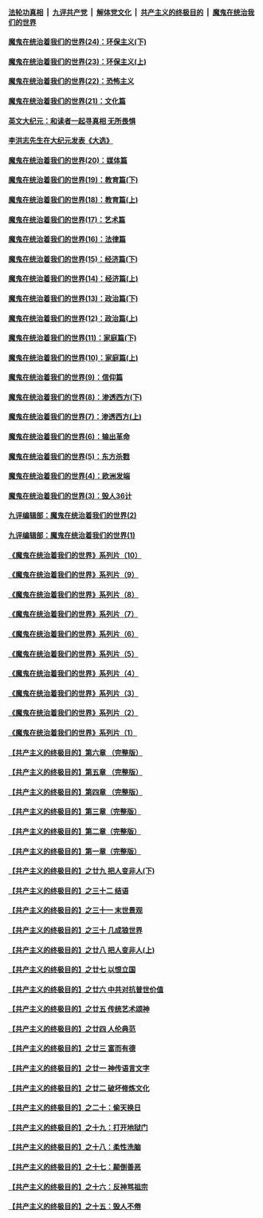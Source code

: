 

####  [法轮功真相](../../../../basic/blob/master/README.md?t=02042001) &nbsp;|&nbsp; [九评共产党](../../../../9ping.md/blob/master/README.md?t=02042001) &nbsp;|&nbsp; [解体党文化](../../../../jtdwh.md/blob/master/README.md?t=02042001)  &nbsp;|&nbsp; [共产主义的终极目的](../../../../gczydzjmd.md/blob/master/README.md?t=02042001) &nbsp;|&nbsp; [魔鬼在统治我们的世界](../../../../mgztzwmdsj.md/blob/master/README.md?t=02042001) 

#### [魔鬼在统治着我们的世界(24)：环保主义(下)](../pages/nsc422/n10695307.md?t=02042001) 

#### [魔鬼在统治着我们的世界(23)：环保主义(上)](../pages/nsc422/n10688613.md?t=02042001) 

#### [魔鬼在统治着我们的世界(22)：恐怖主义](../pages/nsc422/n10614727.md?t=02042001) 

#### [魔鬼在统治着我们的世界(21)：文化篇](../pages/nsc422/n10597706.md?t=02042001) 

#### [英文大纪元：和读者一起寻真相 无所畏惧](../pages/nsc422/n12542027.md?t=02042001) 

#### [李洪志先生在大纪元发表《大选》](../pages/nsc422/n12534746.md?t=02042001) 

#### [魔鬼在统治着我们的世界(20)：媒体篇](../pages/nsc422/n10586579.md?t=02042001) 

#### [魔鬼在统治着我们的世界(19)：教育篇(下)](../pages/nsc422/n10564808.md?t=02042001) 

#### [魔鬼在统治着我们的世界(18)：教育篇(上)](../pages/nsc422/n10526970.md?t=02042001) 

#### [魔鬼在统治着我们的世界(17)：艺术篇](../pages/nsc422/n10499093.md?t=02042001) 

#### [魔鬼在统治着我们的世界(16)：法律篇](../pages/nsc422/n10485969.md?t=02042001) 

#### [魔鬼在统治着我们的世界(15)：经济篇(下)](../pages/nsc422/n10469975.md?t=02042001) 

#### [魔鬼在统治着我们的世界(14)：经济篇(上)](../pages/nsc422/n10457370.md?t=02042001) 

#### [魔鬼在统治着我们的世界(13)：政治篇(下)](../pages/nsc422/n10448270.md?t=02042001) 

#### [魔鬼在统治着我们的世界(12)：政治篇(上)](../pages/nsc422/n10444576.md?t=02042001) 

#### [魔鬼在统治着我们的世界(11)：家庭篇(下)](../pages/nsc422/n10440961.md?t=02042001) 

#### [魔鬼在统治着我们的世界(10)：家庭篇(上)](../pages/nsc422/n10435448.md?t=02042001) 

#### [魔鬼在统治着我们的世界(9)：信仰篇](../pages/nsc422/n10432159.md?t=02042001) 

#### [魔鬼在统治着我们的世界(8)：渗透西方(下)](../pages/nsc422/n10429603.md?t=02042001) 

#### [魔鬼在统治着我们的世界(7)：渗透西方(上)](../pages/nsc422/n10426013.md?t=02042001) 

#### [魔鬼在统治着我们的世界(6)：输出革命](../pages/nsc422/n10421536.md?t=02042001) 

#### [魔鬼在统治着我们的世界(5)：东方杀戮](../pages/nsc422/n10417707.md?t=02042001) 

#### [魔鬼在统治着我们的世界(4)：欧洲发端](../pages/nsc422/n10414890.md?t=02042001) 

#### [魔鬼在统治着我们的世界(3)：毁人36计](../pages/nsc422/n10411583.md?t=02042001) 

#### [九评编辑部：魔鬼在统治着我们的世界(2)](../pages/nsc422/n10410036.md?t=02042001) 

#### [九评编辑部：魔鬼在统治着我们的世界(1)](../pages/nsc422/n10406825.md?t=02042001) 

#### [《魔鬼在统治着我们的世界》系列片（10）](../pages/nsc422/n12292670.md?t=02042001) 

#### [《魔鬼在统治着我们的世界》系列片（9）](../pages/nsc422/n12290859.md?t=02042001) 

#### [《魔鬼在统治着我们的世界》系列片（8）](../pages/nsc422/n12287445.md?t=02042001) 

#### [《魔鬼在统治着我们的世界》系列片（7）](../pages/nsc422/n12283425.md?t=02042001) 

#### [《魔鬼在统治着我们的世界》系列片（6）](../pages/nsc422/n12282314.md?t=02042001) 

#### [《魔鬼在统治着我们的世界》系列片（5）](../pages/nsc422/n12281419.md?t=02042001) 

#### [《魔鬼在统治着我们的世界》系列片（4）](../pages/nsc422/n12274024.md?t=02042001) 

#### [《魔鬼在统治着我们的世界》系列片（3）](../pages/nsc422/n12271322.md?t=02042001) 

#### [《魔鬼在统治着我们的世界》系列片（2）](../pages/nsc422/n12269049.md?t=02042001) 

#### [《魔鬼在统治着我们的世界》系列片（1）](../pages/nsc422/n12267575.md?t=02042001) 

#### [【共产主义的终极目的】第六章 （完整版）](../pages/nsc422/n11428913.md?t=02042001) 

#### [【共产主义的终极目的】第五章 （完整版）](../pages/nsc422/n11428912.md?t=02042001) 

#### [【共产主义的终极目的】第四章 （完整版）](../pages/nsc422/n11428907.md?t=02042001) 

#### [【共产主义的终极目的】第三章（完整版）](../pages/nsc422/n11428848.md?t=02042001) 

#### [【共产主义的终极目的】第二章（完整版）](../pages/nsc422/n11428831.md?t=02042001) 

#### [【共产主义的终极目的】第一章（完整版）](../pages/nsc422/n11417651.md?t=02042001) 

#### [【共产主义的终极目的】之廿九 把人变非人(下)](../pages/nsc422/n11344140.md?t=02042001) 

#### [【共产主义的终极目的】之三十二 结语](../pages/nsc422/n11360535.md?t=02042001) 

#### [【共产主义的终极目的】之三十一 末世景观](../pages/nsc422/n11351129.md?t=02042001) 

#### [【共产主义的终极目的】之三十 几成狼世界](../pages/nsc422/n11348280.md?t=02042001) 

#### [【共产主义的终极目的】之廿八 把人变非人(上)](../pages/nsc422/n11340492.md?t=02042001) 

#### [【共产主义的终极目的】之廿七 以恨立国](../pages/nsc422/n11336944.md?t=02042001) 

#### [【共产主义的终极目的】之廿六 中共对抗普世价值](../pages/nsc422/n11324785.md?t=02042001) 

#### [【共产主义的终极目的】之廿五 传统艺术颂神](../pages/nsc422/n11296396.md?t=02042001) 

#### [【共产主义的终极目的】之廿四 人伦典范](../pages/nsc422/n11296397.md?t=02042001) 

#### [【共产主义的终极目的】之廿三 富而有德](../pages/nsc422/n11283598.md?t=02042001) 

#### [【共产主义的终极目的】之廿一 神传语言文字](../pages/nsc422/n11263265.md?t=02042001) 

#### [【共产主义的终极目的】之廿二 破坏修炼文化](../pages/nsc422/n11245728.md?t=02042001) 

#### [【共产主义的终极目的】之二十：偷天换日](../pages/nsc422/n11238846.md?t=02042001) 

#### [【共产主义的终极目的】之十九：打开地狱门](../pages/nsc422/n11206376.md?t=02042001) 

#### [【共产主义的终极目的】之十八：柔性洗脑](../pages/nsc422/n11199994.md?t=02042001) 

#### [【共产主义的终极目的】之十七：颠倒善恶](../pages/nsc422/n11179782.md?t=02042001) 

#### [【共产主义的终极目的】之十六：反神骂祖宗](../pages/nsc422/n11166798.md?t=02042001) 

#### [【共产主义的终极目的】之十五：毁人不倦](../pages/nsc422/n11166792.md?t=02042001) 

